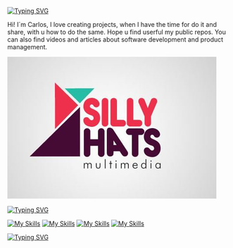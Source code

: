 [![Typing SVG](https://readme-typing-svg.herokuapp.com?font=Fira+Code&size=32&pause=1000&width=435&lines=Welcome+to+my+profile)](https://git.io/typing-svg)

Hi! I´m Carlos, I love creating projects, when I have the time for do it and share, with u how to do the same. Hope u find userful my public repos. You can also find videos and articles about software development and product management.

![Alt text](https://github.com/1984hats/pereira-info/blob/main/logo_silly.jpg)

[![Typing SVG](https://readme-typing-svg.herokuapp.com?font=Fira+Code&size=32&pause=1000&width=435&lines=Skills)](https://git.io/typing-svg)

[![My Skills](https://skillicons.dev/icons?i=au,pr,ae,ps,ai,xd)](https://skillicons.dev)
[![My Skills](https://skillicons.dev/icons?i=sketchup,unreal,unity,blender,arduino,mysql,mongodb)](https://skillicons.dev)
[![My Skills](https://skillicons.dev/icons?i=html,css,java,nodejs,py,php,r)](https://skillicons.dev)
[![My Skills](https://skillicons.dev/icons?i=aws,react,bootstrap,vscode,gcp,ableton)](https://skillicons.dev)

[![Typing SVG](https://readme-typing-svg.herokuapp.com?font=Fira+Code&size=32&pause=1000&width=435&lines=Spotify+recently)](https://git.io/typing-svg)
